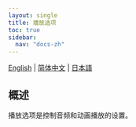 ```yaml
---
layout: single
title: 播放选项
toc: true
sidebar:
  nav: "docs-zh"
---
```

[English](/dancexr/features/playback_options) | [简体中文](/zh/dancexr/features/playback_options) | [日本語](/jp/dancexr/features/playback_options)


## 概述
播放选项是控制音频和动画播放的设置。